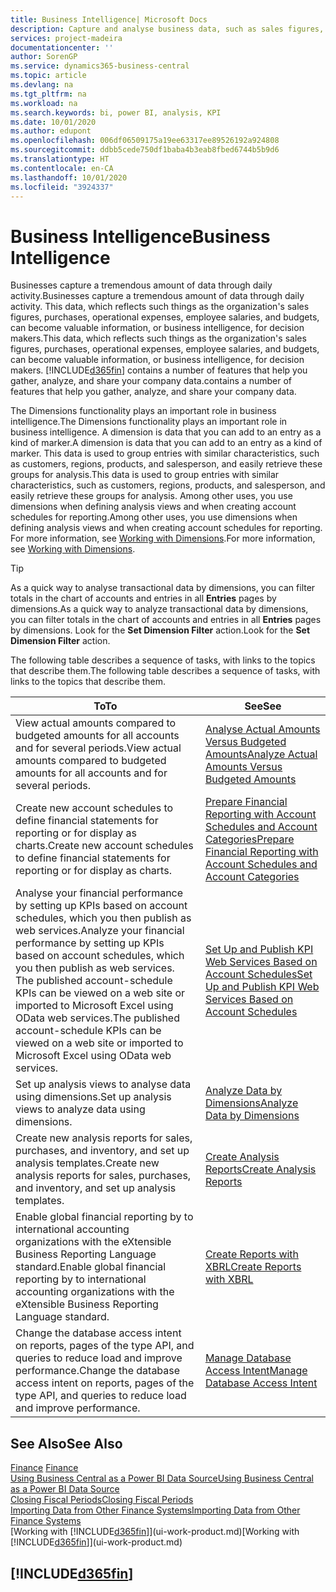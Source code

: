 ```yaml
---
title: Business Intelligence| Microsoft Docs
description: Capture and analyse business data, such as sales figures, purchases, operational expenses, employee salaries, and budgets, that can be valuable information for business intelligence or for decision making.
services: project-madeira
documentationcenter: ''
author: SorenGP
ms.service: dynamics365-business-central
ms.topic: article
ms.devlang: na
ms.tgt_pltfrm: na
ms.workload: na
ms.search.keywords: bi, power BI, analysis, KPI
ms.date: 10/01/2020
ms.author: edupont
ms.openlocfilehash: 006df06509175a19ee63317ee89526192a924808
ms.sourcegitcommit: ddbb5cede750df1baba4b3eab8fbed6744b5b9d6
ms.translationtype: HT
ms.contentlocale: en-CA
ms.lasthandoff: 10/01/2020
ms.locfileid: "3924337"
---
```

# <a name="business-intelligence"></a><span data-ttu-id="68f01-103">Business Intelligence</span><span class="sxs-lookup"><span data-stu-id="68f01-103">Business Intelligence</span></span>
<span data-ttu-id="68f01-104">Businesses capture a tremendous amount of data through daily activity.</span><span class="sxs-lookup"><span data-stu-id="68f01-104">Businesses capture a tremendous amount of data through daily activity.</span></span> <span data-ttu-id="68f01-105">This data, which reflects such things as the organization's sales figures, purchases, operational expenses, employee salaries, and budgets, can become valuable information, or business intelligence, for decision makers.</span><span class="sxs-lookup"><span data-stu-id="68f01-105">This data, which reflects such things as the organization's sales figures, purchases, operational expenses, employee salaries, and budgets, can become valuable information, or business intelligence, for decision makers.</span></span> [!INCLUDE[d365fin](includes/d365fin_md.md)] <span data-ttu-id="68f01-106">contains a number of features that help you gather, analyze, and share your company data.</span><span class="sxs-lookup"><span data-stu-id="68f01-106">contains a number of features that help you gather, analyze, and share your company data.</span></span>

<span data-ttu-id="68f01-107">The Dimensions functionality plays an important role in business intelligence.</span><span class="sxs-lookup"><span data-stu-id="68f01-107">The Dimensions functionality plays an important role in business intelligence.</span></span> <span data-ttu-id="68f01-108">A dimension is data that you can add to an entry as a kind of marker.</span><span class="sxs-lookup"><span data-stu-id="68f01-108">A dimension is data that you can add to an entry as a kind of marker.</span></span> <span data-ttu-id="68f01-109">This data is used to group entries with similar characteristics, such as customers, regions, products, and salesperson, and easily retrieve these groups for analysis.</span><span class="sxs-lookup"><span data-stu-id="68f01-109">This data is used to group entries with similar characteristics, such as customers, regions, products, and salesperson, and easily retrieve these groups for analysis.</span></span> <span data-ttu-id="68f01-110">Among other uses, you use dimensions  when defining analysis views and when creating account schedules for reporting.</span><span class="sxs-lookup"><span data-stu-id="68f01-110">Among other uses, you use dimensions  when defining analysis views and when creating account schedules for reporting.</span></span> <span data-ttu-id="68f01-111">For more information, see [Working with Dimensions](finance-dimensions.md).</span><span class="sxs-lookup"><span data-stu-id="68f01-111">For more information, see [Working with Dimensions](finance-dimensions.md).</span></span>

> [!TIP]
> <span data-ttu-id="68f01-112">As a quick way to analyse transactional data by dimensions, you can filter totals in the chart of accounts and entries in all **Entries** pages by dimensions.</span><span class="sxs-lookup"><span data-stu-id="68f01-112">As a quick way to analyze transactional data by dimensions, you can filter totals in the chart of accounts and entries in all **Entries** pages by dimensions.</span></span> <span data-ttu-id="68f01-113">Look for the **Set Dimension Filter** action.</span><span class="sxs-lookup"><span data-stu-id="68f01-113">Look for the **Set Dimension Filter** action.</span></span>  

<span data-ttu-id="68f01-114">The following table describes a sequence of tasks, with links to the topics that describe them.</span><span class="sxs-lookup"><span data-stu-id="68f01-114">The following table describes a sequence of tasks, with links to the topics that describe them.</span></span>  

| <span data-ttu-id="68f01-115">To</span><span class="sxs-lookup"><span data-stu-id="68f01-115">To</span></span> | <span data-ttu-id="68f01-116">See</span><span class="sxs-lookup"><span data-stu-id="68f01-116">See</span></span> |
| --- | --- |
|<span data-ttu-id="68f01-117">View actual amounts compared to budgeted amounts for all accounts and for several periods.</span><span class="sxs-lookup"><span data-stu-id="68f01-117">View actual amounts compared to budgeted amounts for all accounts and for several periods.</span></span>|[<span data-ttu-id="68f01-118">Analyse Actual Amounts Versus Budgeted Amounts</span><span class="sxs-lookup"><span data-stu-id="68f01-118">Analyze Actual Amounts Versus Budgeted Amounts</span></span>](bi-how-analyze-actual-versus-budget.md)|
|<span data-ttu-id="68f01-119">Create new account schedules to define financial statements for reporting or for display as charts.</span><span class="sxs-lookup"><span data-stu-id="68f01-119">Create new account schedules to define financial statements for reporting or for display as charts.</span></span>|[<span data-ttu-id="68f01-120">Prepare Financial Reporting with Account Schedules and Account Categories</span><span class="sxs-lookup"><span data-stu-id="68f01-120">Prepare Financial Reporting with Account Schedules and Account Categories</span></span>](bi-how-work-account-schedule.md)|
|<span data-ttu-id="68f01-121">Analyse your financial performance by setting up KPIs based on account schedules, which you then publish as web services.</span><span class="sxs-lookup"><span data-stu-id="68f01-121">Analyze your financial performance by setting up KPIs based on account schedules, which you then publish as web services.</span></span> <span data-ttu-id="68f01-122">The published account-schedule KPIs can be viewed on a web site or imported to Microsoft Excel using OData web services.</span><span class="sxs-lookup"><span data-stu-id="68f01-122">The published account-schedule KPIs can be viewed on a web site or imported to Microsoft Excel using OData web services.</span></span>|[<span data-ttu-id="68f01-123">Set Up and Publish KPI Web Services Based on Account Schedules</span><span class="sxs-lookup"><span data-stu-id="68f01-123">Set Up and Publish KPI Web Services Based on Account Schedules</span></span>](bi-how-to-set-up-and-publish-kpi-web-services-based-on-account-schedules.md)|
|<span data-ttu-id="68f01-124">Set up analysis views to analyse data using dimensions.</span><span class="sxs-lookup"><span data-stu-id="68f01-124">Set up analysis views to analyze data using dimensions.</span></span>|[<span data-ttu-id="68f01-125">Analyze Data by Dimensions</span><span class="sxs-lookup"><span data-stu-id="68f01-125">Analyze Data by Dimensions</span></span>](bi-how-analyze-data-dimension.md)|
|<span data-ttu-id="68f01-126">Create new analysis reports for sales, purchases, and inventory, and set up analysis templates.</span><span class="sxs-lookup"><span data-stu-id="68f01-126">Create new analysis reports for sales, purchases, and inventory, and set up analysis templates.</span></span>|[<span data-ttu-id="68f01-127">Create Analysis Reports</span><span class="sxs-lookup"><span data-stu-id="68f01-127">Create Analysis Reports</span></span>](bi-how-create-analysis-views-reports.md)|
|<span data-ttu-id="68f01-128">Enable global financial reporting by to international accounting organizations with the eXtensible Business Reporting Language standard.</span><span class="sxs-lookup"><span data-stu-id="68f01-128">Enable global financial reporting by to international accounting organizations with the eXtensible Business Reporting Language standard.</span></span>|[<span data-ttu-id="68f01-129">Create Reports with XBRL</span><span class="sxs-lookup"><span data-stu-id="68f01-129">Create Reports with XBRL</span></span>](bi-create-reports-with-xbrl.md)|
|<span data-ttu-id="68f01-130">Change the database access intent on reports, pages of the type API, and queries to reduce load and improve performance.</span><span class="sxs-lookup"><span data-stu-id="68f01-130">Change the database access intent on reports, pages of the type API, and queries to reduce load and improve performance.</span></span>|[<span data-ttu-id="68f01-131">Manage Database Access Intent</span><span class="sxs-lookup"><span data-stu-id="68f01-131">Manage Database Access Intent</span></span>](admin-data-access-intent.md)|

## <a name="see-also"></a><span data-ttu-id="68f01-132">See Also</span><span class="sxs-lookup"><span data-stu-id="68f01-132">See Also</span></span>
<span data-ttu-id="68f01-133">[Finance](finance.md)  </span><span class="sxs-lookup"><span data-stu-id="68f01-133">[Finance](finance.md)  </span></span>  
[<span data-ttu-id="68f01-134">Using Business Central as a Power BI Data Source</span><span class="sxs-lookup"><span data-stu-id="68f01-134">Using Business Central as a Power BI Data Source</span></span>](across-how-use-financials-data-source-powerbi.md)  
[<span data-ttu-id="68f01-135">Closing Fiscal Periods</span><span class="sxs-lookup"><span data-stu-id="68f01-135">Closing Fiscal Periods</span></span>](year-close-years-periods.md)  
[<span data-ttu-id="68f01-136">Importing Data from Other Finance Systems</span><span class="sxs-lookup"><span data-stu-id="68f01-136">Importing Data from Other Finance Systems</span></span>](across-import-data-configuration-packages.md)  
<span data-ttu-id="68f01-137">[Working with [!INCLUDE[d365fin](includes/d365fin_md.md)]](ui-work-product.md)</span><span class="sxs-lookup"><span data-stu-id="68f01-137">[Working with [!INCLUDE[d365fin](includes/d365fin_md.md)]](ui-work-product.md)</span></span>

## [!INCLUDE[d365fin](includes/free_trial_md.md)]  
